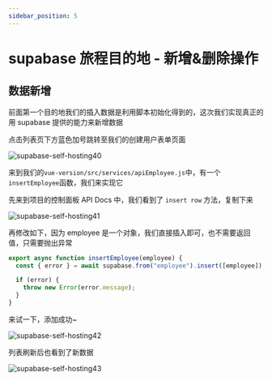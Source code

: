 ```yaml
---
sidebar_position: 5
---
```


# supabase 旅程目的地 - 新增&删除操作

## 数据新增

前面第一个目的地我们的插入数据是利用脚本初始化得到的，这次我们实现真正的用 supabase 提供的能力来新增数据

点击列表页下方蓝色加号跳转至我们的创建用户表单页面

![supabase-self-hosting40](https://fxpby.oss-cn-beijing.aliyuncs.com/blogImg/framework/supabase/supabase-self-hosting40.jpg)

来到我们的`vue-version/src/services/apiEmployee.js`中，有一个`insertEmployee`函数，我们来实现它

先来到项目的控制面板 API Docs 中，我们看到了 `insert row` 方法，复制下来

![supabase-self-hosting41](https://fxpby.oss-cn-beijing.aliyuncs.com/blogImg/framework/supabase/supabase-self-hosting41.jpg)

再修改如下，因为 employee 是一个对象，我们直接插入即可，也不需要返回值，只需要抛出异常

```js
export async function insertEmployee(employee) {
  const { error } = await supabase.from("employee").insert([employee]);

  if (error) {
    throw new Error(error.message);
  }
}
```

来试一下，添加成功~

![supabase-self-hosting42](https://fxpby.oss-cn-beijing.aliyuncs.com/blogImg/framework/supabase/supabase-self-hosting42.jpg)

列表刷新后也看到了新数据

![supabase-self-hosting43](https://fxpby.oss-cn-beijing.aliyuncs.com/blogImg/framework/supabase/supabase-self-hosting43.jpg)

